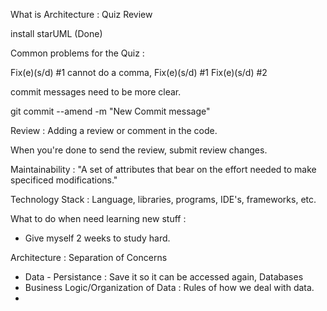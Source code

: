 What is Architecture : Quiz Review

install starUML (Done)

Common problems for the Quiz : 

Fix(e)(s/d) #1
cannot do a comma, Fix(e)(s/d) #1 Fix(e)(s/d) #2

commit messages need to be more clear.

git commit --amend -m "New Commit message"

Review : Adding a review or comment in the code.

When you're done to send the review, submit review changes.

Maintainability : "A set of attributes that bear on the effort needed to make specificed modifications."

Technology Stack : Language, libraries, programs, IDE's, frameworks, etc.

What to do when need learning new stuff :
  * Give myself 2 weeks to study hard.

Architecture : Separation of Concerns
  * Data - Persistance : Save it so it can be accessed again, Databases
  * Business Logic/Organization of Data : Rules of how we deal with data.
  * 

